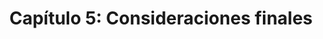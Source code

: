 ---
title: 'Capítulo 5: Consideraciones finales'
description:
  'En este capítulo muestra hacia dónde puedes ir una vez que dominas lo básico.'
prev: /chapter4
next: null
type: chapter
id: 5
---